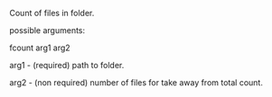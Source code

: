 Count of files in folder.

possible arguments:

fcount arg1 arg2

arg1 - (required) path to folder.

arg2 - (non required) number of files for take away from total count.
